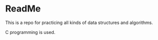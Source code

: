 # ReadMe

This is a repo for practicing all kinds of data structures and algorithms.

C programming is used. 